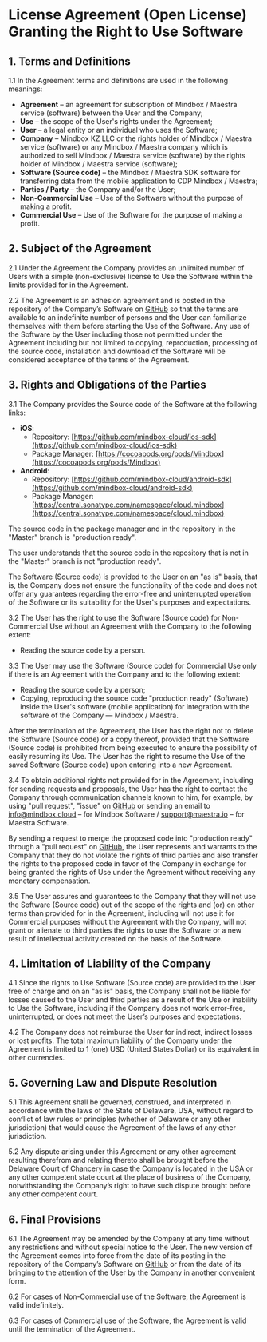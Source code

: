 # License Agreement (Open License) Granting the Right to Use Software

## 1. Terms and Definitions

1.1 In the Agreement terms and definitions are used in the following meanings:

- **Agreement** – an agreement for subscription of Mindbox / Maestra service (software) between the User and the Company;
- **Use** – the scope of the User's rights under the Agreement;
- **User** – a legal entity or an individual who uses the Software;
- **Company** – Mindbox KZ LLC or the rights holder of Mindbox / Maestra service (software) or any Mindbox / Maestra company which is authorized to sell Mindbox / Maestra service (software) by the rights holder of Mindbox / Maestra service (software);
- **Software (Source code)** – the Mindbox / Maestra SDK software for transferring data from the mobile application to CDP Mindbox / Maestra;
- **Parties / Party** – the Company and/or the User;
- **Non-Commercial Use** – Use of the Software without the purpose of making a profit.
- **Commercial Use** – Use of the Software for the purpose of making a profit.

## 2. Subject of the Agreement

2.1 Under the Agreement the Company provides an unlimited number of Users with a simple (non-exclusive) license to Use the Software within the limits provided for in the Agreement.

2.2 The Agreement is an adhesion agreement and is posted in the repository of the Company’s Software on [GitHub](https://github.com/) so that the terms are available to an indefinite number of persons and the User can familiarize themselves with them before starting the Use of the Software. Any use of the Software by the User including those not permitted under the Agreement including but not limited to copying, reproduction, processing of the source code, installation and download of the Software will be considered acceptance of the terms of the Agreement.

## 3. Rights and Obligations of the Parties

3.1 The Company provides the Source code of the Software at the following links:

- **iOS**:
  - Repository: [https://github.com/mindbox-cloud/ios-sdk](https://github.com/mindbox-cloud/ios-sdk)
  - Package Manager: [https://cocoapods.org/pods/Mindbox](https://cocoapods.org/pods/Mindbox)
- **Android**:
  - Repository: [https://github.com/mindbox-cloud/android-sdk](https://github.com/mindbox-cloud/android-sdk)
  - Package Manager: [https://central.sonatype.com/namespace/cloud.mindbox](https://central.sonatype.com/namespace/cloud.mindbox)

The source code in the package manager and in the repository in the "Master" branch is "production ready".

The user understands that the source code in the repository that is not in the "Master" branch is not "production ready".

The Software (Source code) is provided to the User on an "as is" basis, that is, the Company does not ensure the functionality of the code and does not offer any guarantees regarding the error-free and uninterrupted operation of the Software or its suitability for the User's purposes and expectations.

3.2 The User has the right to use the Software (Source code) for Non-Commercial Use without an Agreement with the Company to the following extent:

- Reading the source code by a person.

3.3 The User may use the Software (Source code) for Commercial Use only if there is an Agreement with the Company and to the following extent:

- Reading the source code by a person;
- Copying, reproducing the source code "production ready" (Software) inside the User's software (mobile application) for integration with the software of the Company — Mindbox / Maestra.

After the termination of the Agreement, the User has the right not to delete the Software (Source code) or a copy thereof, provided that the Software (Source code) is prohibited from being executed to ensure the possibility of easily resuming its Use. The User has the right to resume the Use of the saved Software (Source code) upon entering into a new Agreement.

3.4 To obtain additional rights not provided for in the Agreement, including for sending requests and proposals, the User has the right to contact the Company through communication channels known to him, for example, by using "pull request", "issue" on [GitHub](https://github.com/) or sending an email to info@mindbox.cloud – for Mindbox Software / support@maestra.io – for Maestra Software.

By sending a request to merge the proposed code into "production ready" through a "pull request" on [GitHub](https://github.com/), the User represents and warrants to the Company that they do not violate the rights of third parties and also transfer the rights to the proposed code in favor of the Company in exchange for being granted the rights of Use under the Agreement without receiving any monetary compensation.

3.5 The User assures and guarantees to the Company that they will not use the Software (Source code) out of the scope of the rights and (or) on other terms than provided for in the Agreement, including will not use it for Commercial purposes without the Agreement with the Company, will not grant or alienate to third parties the rights to use the Software or a new result of intellectual activity created on the basis of the Software.

## 4. Limitation of Liability of the Company

4.1 Since the rights to Use Software (Source code) are provided to the User free of charge and on an "as is" basis, the Company shall not be liable for losses caused to the User and third parties as a result of the Use or inability to Use the Software, including if the Company does not work error-free, uninterrupted, or does not meet the User’s purposes and expectations.

4.2 The Company does not reimburse the User for indirect, indirect losses or lost profits. The total maximum liability of the Company under the Agreement is limited to 1 (one) USD (United States Dollar) or its equivalent in other currencies.

## 5. Governing Law and Dispute Resolution

5.1 This Agreement shall be governed, construed, and interpreted in accordance with the laws of the State of Delaware, USA, without regard to conflict of law rules or principles (whether of Delaware or any other jurisdiction) that would cause the Agreement of the laws of any other jurisdiction.

5.2 Any dispute arising under this Agreement or any other agreement resulting therefrom and relating thereto shall be brought before the Delaware Court of Chancery in case the Company is located in the USA or any other competent state court at the place of business of the Company, notwithstanding the Company’s right to have such dispute brought before any other competent court.

## 6. Final Provisions

6.1 The Agreement may be amended by the Company at any time without any restrictions and without special notice to the User. The new version of the Agreement comes into force from the date of its posting in the repository of the Company’s Software on [GitHub](https://github.com/) or from the date of its bringing to the attention of the User by the Company in another convenient form.

6.2 For cases of Non-Commercial use of the Software, the Agreement is valid indefinitely.

6.3 For cases of Commercial use of the Software, the Agreement is valid until the termination of the Agreement.
